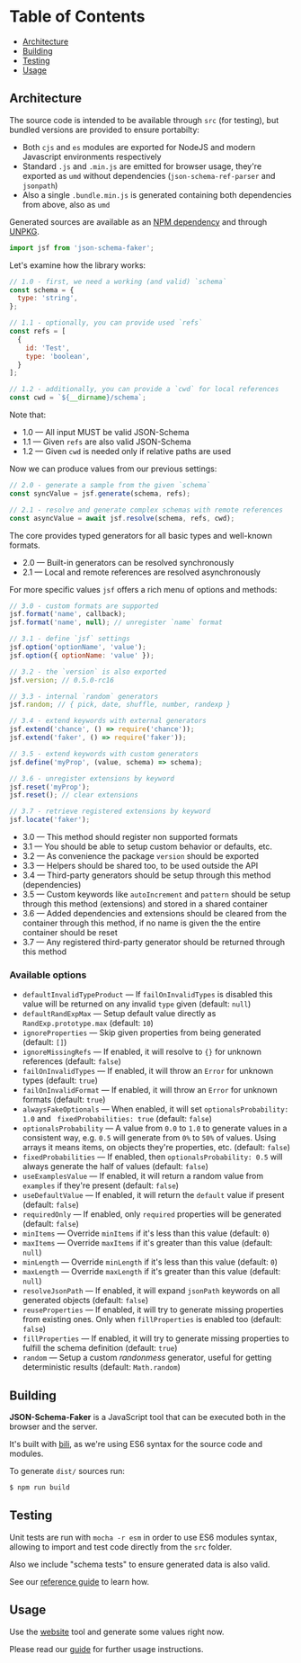 # Table of Contents

* [Architecture](#architecture)
* [Building](#building)
* [Testing](TESTING.md)
* [Usage](USAGE.md)

## Architecture

The source code is intended to be available through `src` (for testing), but bundled versions are provided to ensure portabilty:

- Both `cjs` and `es` modules are exported for NodeJS and modern Javascript environments respectively
- Standard `.js` and `.min.js` are emitted for browser usage, they're exported as `umd` without dependencies (`json-schema-ref-parser` and `jsonpath`)
- Also a single `.bundle.min.js` is generated containing both dependencies from above, also as `umd`

Generated sources are available as an [NPM dependency](https://www.npmjs.com/package/json-schema-faker) and through [UNPKG](https://unpkg.com/json-schema-faker@0.5.0-rc16/dist/).

```js
import jsf from 'json-schema-faker';
```

Let's examine how the library works:

```js
// 1.0 - first, we need a working (and valid) `schema`
const schema = {
  type: 'string',
};

// 1.1 - optionally, you can provide used `refs`
const refs = [
  {
    id: 'Test',
    type: 'boolean',
  }
];

// 1.2 - additionally, you can provide a `cwd` for local references
const cwd = `${__dirname}/schema`;
```

Note that:

- 1.0 &mdash; All input MUST be valid JSON-Schema
- 1.1 &mdash; Given `refs` are also valid JSON-Schema
- 1.2 &mdash; Given `cwd` is needed only if relative paths are used

Now we can produce values from our previous settings:

```js
// 2.0 - generate a sample from the given `schema`
const syncValue = jsf.generate(schema, refs);

// 2.1 - resolve and generate complex schemas with remote references
const asyncValue = await jsf.resolve(schema, refs, cwd);
```

The core provides typed generators for all basic types and well-known formats.

- 2.0 &mdash; Built-in generators can be resolved synchronously
- 2.1 &mdash; Local and remote references are resolved asynchronously

For more specific values `jsf` offers a rich menu of options and methods:

```js
// 3.0 - custom formats are supported
jsf.format('name', callback);
jsf.format('name', null); // unregister `name` format

// 3.1 - define `jsf` settings
jsf.option('optionName', 'value');
jsf.option({ optionName: 'value' });

// 3.2 - the `version` is also exported
jsf.version; // 0.5.0-rc16

// 3.3 - internal `random` generators
jsf.random; // { pick, date, shuffle, number, randexp }

// 3.4 - extend keywords with external generators
jsf.extend('chance', () => require('chance'));
jsf.extend('faker', () => require('faker'));

// 3.5 - extend keywords with custom generators
jsf.define('myProp', (value, schema) => schema);

// 3.6 - unregister extensions by keyword
jsf.reset('myProp');
jsf.reset(); // clear extensions

// 3.7 - retrieve registered extensions by keyword
jsf.locate('faker');
```

- 3.0 &mdash; This method should register non supported formats
- 3.1 &mdash; You should be able to setup custom behavior or defaults, etc.
- 3.2 &mdash; As convenience the package `version` should be exported
- 3.3 &mdash; Helpers should be shared too, to be used outside the API
- 3.4 &mdash; Third-party generators should be setup through this method (dependencies)
- 3.5 &mdash; Custom keywords like `autoIncrement` and `pattern` should be setup through this method (extensions) and stored in a shared container
- 3.6 &mdash; Added dependencies and extensions should be cleared from the container through this method, if no name is given the the entire container should be reset
- 3.7 &mdash; Any registered third-party generator should be returned through this method

### Available options

- `defaultInvalidTypeProduct` &mdash; If `failOnInvalidTypes` is disabled this value will be returned on any invalid `type` given (default: `null`)
- `defaultRandExpMax` &mdash; Setup default value directly as `RandExp.prototype.max` (default: `10`)
- `ignoreProperties` &mdash; Skip given properties from being generated (default: `[]`)
- `ignoreMissingRefs` &mdash; If enabled, it will resolve to `{}` for unknown references (default: `false`)
- `failOnInvalidTypes` &mdash; If enabled, it will throw an `Error` for unknown types (default: `true`)
- `failOnInvalidFormat` &mdash; If enabled, it will throw an `Error` for unknown formats (default: `true`)
- `alwaysFakeOptionals` &mdash; When enabled, it will set `optionalsProbability: 1.0` and ` fixedProbabilities: true` (default: `false`)
- `optionalsProbability` &mdash; A value from `0.0` to `1.0` to generate values in a consistent way, e.g. `0.5` will generate from `0%` to `50%` of values. Using arrays it means items, on objects they're properties, etc. (default: `false`)
- `fixedProbabilities` &mdash; If enabled, then `optionalsProbability: 0.5` will always generate the half of values (default: `false`)
- `useExamplesValue` &mdash; If enabled, it will return a random value from `examples` if they're present (default: `false`)
- `useDefaultValue` &mdash; If enabled, it will return the `default` value if present (default: `false`)
- `requiredOnly` &mdash; If enabled, only `required` properties will be generated (default: `false`)
- `minItems` &mdash; Override `minItems` if it's less than this value (default: `0`)
- `maxItems` &mdash; Override `maxItems` if it's greater than this value (default: `null`)
- `minLength` &mdash; Override `minLength` if it's less than this value  (default: `0`)
- `maxLength` &mdash; Override `maxLength` if it's greater than this value (default: `null`)
- `resolveJsonPath` &mdash; If enabled, it will expand `jsonPath` keywords on all generated objects  (default: `false`)
- `reuseProperties` &mdash; If enabled, it will try to generate missing properties from existing ones. Only when `fillProperties` is enabled too  (default: `false`)
- `fillProperties` &mdash; If enabled, it will try to generate missing properties to fulfill the schema definition (default: `true`)
- `random` &mdash; Setup a custom _randonmess_ generator, useful for getting deterministic results (default: `Math.random`)

## Building

**JSON-Schema-Faker** is a JavaScript tool that can be executed both in the browser and the server.

It's built with [bili](https://github.com/egoist/bili), as we're using ES6 syntax for the source code and modules.

To generate `dist/` sources run:

```bash
$ npm run build
```

## Testing

Unit tests are run with `mocha -r esm` in order to use ES6 modules syntax, allowing to import and test code directly from the `src` folder.

Also we include "schema tests" to ensure generated data is also valid.

See our [reference guide](TESTING.md) to learn how.

## Usage

Use the [website](http://json-schema-faker.js.org/) tool and generate some values right now.

Please read our [guide](USAGE.md) for further usage instructions.
